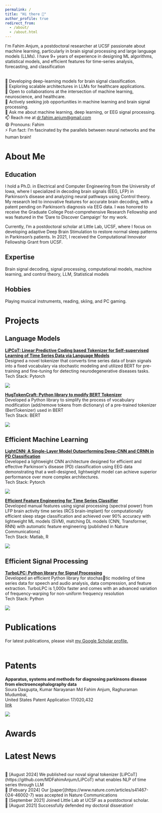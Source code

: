 ```yaml
---
permalink: /
title: "Hi there 👋"
author_profile: true
redirect_from: 
  - /about/
  - /about.html
---
```


I'm Fahim Anjum, a postdoctoral researcher at UCSF passionate about machine learning, particularly in brain signal processing and large language models (LLMs). I have 9+ years of experience in designing ML algorithms, statistical models, and efficient features for time-series analysis, forecasting, and classification

<br>🔭 Developing deep-learning models for brain signal classification.
<br>🌱 Exploring scalable architectures in LLMs for healthcare applications.
<br>👯 Open to collaborations at the intersection of machine learning, neuroscience, and healthcare.
<br>🤔 Actively seeking job opportunities in machine learning and brain signal processing.
<br>💬 Ask me about machine learning, deep learning, or EEG signal processing.
<br>📫 Reach me at [dr.fahim.anjum@gmail.com](mailto:dr.fahim.anjum@gmail.com)
<br>😄 Pronouns: Fahim
<br>⚡ Fun fact: I’m fascinated by the parallels between neural networks and the human brain!

<div id="aboutme"></div>
<h1>About Me</h1>

<h2>Education</h2>
I hold a Ph.D. in Electrical and Computer Engineering from the University of Iowa, where I specialized in decoding brain signals (EEG, LFP) in Parkinson’s disease and analyzing neural pathways using Control theory. My research led to innovative features for accurate brain decoding, with a patent pending on Parkinson’s diagnosis via EEG data. I was honored to receive the Graduate College Post-comprehensive Research Fellowship and was featured in the ‘Dare to Discover Campaign’ for my work.

Currently, I’m a postdoctoral scholar at Little Lab, UCSF, where I focus on developing adaptive Deep Brain Stimulation to restore normal sleep patterns in Parkinson’s patients. In 2021, I received the Computational Innovator Fellowship Grant from UCSF.

<h2>Expertise</h2> 
Brain signal decoding, signal processing, computational models, machine learning, and control theory, LLM, Statistical models

<h2>Hobbies</h2> 
Playing musical instruments, reading, skiing, and PC gaming.

<div id="projects"></div>
<h1>Projects</h1>

<h2>Language Models</h2>

<div class="archive__proj__row">
  <div class="archive__proj__right">
    <p>
    <b><a href="https://arxiv.org/abs/2408.07292">LiPCoT: Linear Predictive Coding based Tokenizer for Self-supervised Learning of Time Series Data via Language Models </a></b>
    <br>Designed a novel tokenizer that converts time series data of brain signals into a fixed vocabulary via stochastic modeling and utilized BERT for pre-training and fine-tuning for detecting neurodegenerative diseases tasks. <br> Tech Stack: Pytorch
    </p>
  </div>
  <div class="archive__proj__left">
    <div>
        <img  src="images/lipcot.png"> 
    </div>
  </div>
</div>

<div class="archive__proj__row">
  <div class="archive__proj__right">
    <p>
    <b><a href="https://github.com/MDFahimAnjum/HugTokenCraft">HugTokenCraft: Python library to modify BERT Tokenizer </a></b>
    <br>Developed a Python library to simplify the process of vocabulary modification (add/remove tokens from dictionary) of a pre-trained tokenizer (BertTokenizer) used in BERT<br> Tech Stack: BERT
    </p>
  </div>
  <div class="archive__proj__left">
    <div>
        <img  src="images/hugtokencraft.png"> 
    </div>
  </div>
</div>

<h2>Efficient Machine Learning</h2>
<div class="archive__proj__row">
  <div class="archive__proj__right">
    <p>
    <b><a href="https://github.com/MDFahimAnjum/TurboLPC">LightCNN: A Single-Layer Model Outperforming Deep-CNN and CRNN in PD Classification </a></b>
    <br>Developed a lightweight CNN architecture designed for efficient and effective Parkinson's disease (PD) classification using EEG data demonstrating that a well-designed, lightweight model can achieve superior performance over more complex architectures.<br> Tech Stack: Pytorch
    </p>
  </div>
  <div class="archive__proj__left">
    <div>
        <img  src="images/turbolpc.png"> 
    </div>
  </div>
</div>

<div class="archive__proj__row">
  <div class="archive__proj__right">
    <p>
    <b><a href="https://www.nature.com/articles/s41467-024-46002-7">Efficient Feature Engineering for Time Series Classifier </a></b>
    <br>Developed manual features using signal processing (spectral power) from LFP brain activity time series (RCS brain-implant) for computationally efficient sleep stage classification and achieved over 90% accuracy with lightweight ML models (SVM), matching DL models (CNN, Transformer, RNN) with automatic feature engineering (published in Nature Communications)<br> Tech Stack: Matlab, R
    </p>
  </div>
  <div class="archive__proj__left">
    <div>
        <img  src="images/natcomm.png"> 
    </div>
  </div>
</div>

<h2>Efficient Signal Processing</h2>
<div class="archive__proj__row">
  <div class="archive__proj__right">
    <p>
    <b><a href="https://github.com/MDFahimAnjum/TurboLPC">TurboLPC: Python library for Signal Processing </a></b>
    <br>Developed an efficient Python library for stochas￾tic modeling of time series data for speech and audio analysis, data compression, and feature extraction. TurboLPC is 1,000x faster and comes with an advanced variation of frequency-warping for non-uniform frequency resolution<br> Tech Stack: Python
    </p>
  </div>
  <div class="archive__proj__left">
    <div>
        <img  src="images/turbolpc.png"> 
    </div>
  </div>
</div>


<div id="publications"></div>
<h1 >Publications</h1>
<div>
For latest publications, please visit <u><a href="https://scholar.google.com/citations?user=ar8J3cgAAAAJ&hl=en">my Google Scholar profile</a>.</u>
<br><br>
</div>

<div id="patents"></div>
<h1 >Patents</h1>

<div class="archive__pub__row">
  <div class="archive__pub__left">
    <p>
    <b>Apparatus, systems and methods for diagnosing parkinsons disease from electroencephalography data</b>
    <br>    Soura Dasgupta,  Kumar Narayanan
    Md Fahim Anjum,
    Raghuraman Mudumbai,
    <br>United States Patent Application 17/020,432
    <br><a href="https://patentcenter.uspto.gov/applications/17020432">link</a>
    </p>
  </div>
  <div class="archive__pub__right">
    <div class="square">
        <img  src="images/patent.jpg"> 
    </div>
  </div>
</div>

<div id="awards"></div>
<h1 >Awards</h1>

<div id="news"></div>
<h1 >Latest News</h1>
<br> 📢 [August 2024] We published our noval signal tokenizer [LiPCoT](https://github.com/MDFahimAnjum/LiPCoT) what enables NLP of time series through LLM
<br> 📢 [Febuary 2024] Our [paper](https://www.nature.com/articles/s41467-024-46002-7) was accepted in Nature Communications
<br> 📢 [September 2021] Joined Little Lab at UCSF as a postdoctoral scholar.
<br> 📢 [August 2021] Successfully defended my doctoral disseration!

